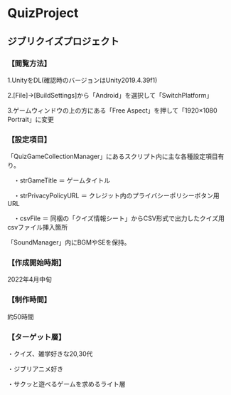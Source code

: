 # QuizProject
## ジブリクイズプロジェクト

### 【閲覧方法】

1.UnityをDL(確認時のバージョンはUnity2019.4.39f1)

2.[File]→[BuildSettings]から「Android」を選択して「SwitchPlatform」

3.ゲームウィンドウの上の方にある「Free Aspect」を押して「1920×1080 Portrait」に変更

### 【設定項目】
「QuizGameCollectionManager」にあるスクリプト内に主な各種設定項目有り。

　・strGameTitle ＝ ゲームタイトル
 
　・strPrivacyPolicyURL ＝ クレジット内のプライバシーポリシーボタン用URL
 
　・csvFile ＝ 同梱の「クイズ情報シート」からCSV形式で出力したクイズ用csvファイル挿入箇所

「SoundManager」内にBGMやSEを保持。

### 【作成開始時期】

2022年4月中旬

### 【制作時間】

約50時間

### 【ターゲット層】

・クイズ、雑学好きな20,30代

・ジブリアニメ好き

・サクッと遊べるゲームを求めるライト層
